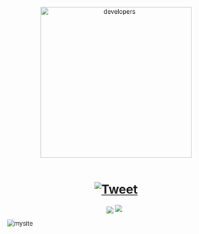 <p align="center">
<img src="https://media.giphy.com/media/WTjXuYA2y4o3UZly3W/giphy.gif" align="center" alt="developers" width="350px" />
<br>
<br>
<h1 align="center">
    <a href="https://twitter.com/intent/tweet?&url=https://github.com/lenargasimov/lenargasimov.github.io&via=lenargasimov&hashtags=portfolio,cv,site,developers">
      <img alt="Tweet" src="https://img.shields.io/twitter/url/http/shields.io.svg?style=social" />
    </a>
</h1>
</p>

<p align="center">
    <img align='center' src="https://visitor-badge.glitch.me/badge?page_id=https://github.com/lenargasimov/lenargasimov.github.io.visitor-badge">
    <img src="https://img.shields.io/github/last-commit/lenargasimov/lenargasimov.github.io?style=plastic">
    <img src="https://img.shields.io/github/forks/lenargasimov/lenargasimov.github.io.svg" alt="">
    <img src="https://img.shields.io/github/stars/lenargasimov/lenargasimov.github.io.svg" alt="">
</p>

![mysite](mysite.gif)
